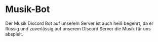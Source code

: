 # Musik-Bot
Der Musik Discord Bot auf unserem Server ist auch heiß begehrt, da er flüssig und zuverlässig auf unserem DIscord Server die Musik für uns abspielt.
